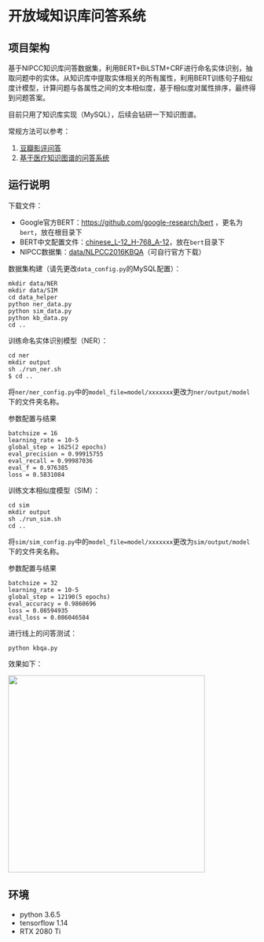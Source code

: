 # 开放域知识库问答系统

## 项目架构

基于NIPCC知识库问答数据集，利用BERT+BiLSTM+CRF进行命名实体识别，抽取问题中的实体。从知识库中提取实体相关的所有属性，利用BERT训练句子相似度计模型，计算问题与各属性之间的文本相似度，基于相似度对属性排序，最终得到问题答案。

目前只用了知识库实现（MySQL），后续会钻研一下知识图谱。

常规方法可以参考：
1. [豆瓣影评问答](https://github.com/weizhixiaoyi/DouBan-KGQA) 
2. [基于医疗知识图谱的问答系统](https://github.com/zhihao-chen/QASystemOnMedicalGraph)

## 运行说明

下载文件：

- Google官方BERT：https://github.com/google-research/bert ，更名为```bert```，放在根目录下
- BERT中文配置文件：[chinese_L-12_H-768_A-12](https://storage.googleapis.com/bert_models/2018_11_03/chinese_L-12_H-768_A-12.zip)，放在```bert```目录下
- NIPCC数据集：[data/NLPCC2016KBQA](data/NLPCC2016KBQA)（可自行官方下载）

数据集构建（请先更改```data_config.py```的MySQL配置）：

```
mkdir data/NER
mkdir data/SIM
cd data_helper
python ner_data.py
python sim_data.py
python kb_data.py
cd ..
```

训练命名实体识别模型（NER）：

```
cd ner
mkdir output
sh ./run_ner.sh
$ cd ..
```

将```ner/ner_config.py```中的```model_file=model/xxxxxxx```更改为```ner/output/model```下的文件夹名称。

参数配置与结果
```
batchsize = 16
learning_rate = 10-5
global_step = 1625(2 epochs)
eval_precision = 0.99915755
eval_recall = 0.99987036
eval_f = 0.976385
loss = 0.5831084
```


训练文本相似度模型（SIM）：

```
cd sim
mkdir output
sh ./run_sim.sh
cd ..
```

将```sim/sim_config.py```中的```model_file=model/xxxxxxx```更改为```sim/output/model```下的文件夹名称。

参数配置与结果
```
batchsize = 32
learning_rate = 10-5
global_step = 12190(5 epochs)
eval_accuracy = 0.9860696
loss = 0.08594935
eval_loss = 0.086046584
```
进行线上的问答测试：

```
python kbqa.py
```

效果如下：

<img src='img/result2.png' width=400>

## 环境

- python 3.6.5
- tensorflow 1.14
- RTX 2080 Ti

